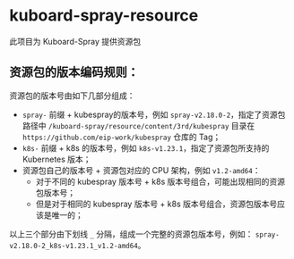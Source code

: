# kuboard-spray-resource

此项目为 Kuboard-Spray 提供资源包

## 资源包的版本编码规则：

资源包的版本号由如下几部分组成：
* `spray-` 前缀 + kubespray的版本号，例如 `spray-v2.18.0-2`，指定了资源包路径中 `/kuboard-spray/resource/content/3rd/kubespray` 目录在 `https://github.com/eip-work/kubespray` 仓库的 Tag；
* `k8s-` 前缀 + k8s 的版本号，例如 `k8s-v1.23.1`，指定了资源包所支持的 Kubernetes 版本；
* 资源包自己的版本号 + 资源包对应的 CPU 架构，例如 `v1.2-amd64`：
  * 对于不同的 kubespray 版本号 + k8s 版本号组合，可能出现相同的资源包版本号；
  * 但是对于相同的 kubespray 版本号 + k8s 版本号组合，资源包版本号应该是唯一的；

以上三个部分由下划线 `_` 分隔，组成一个完整的资源包版本号，例如： `spray-v2.18.0-2_k8s-v1.23.1_v1.2-amd64`。
